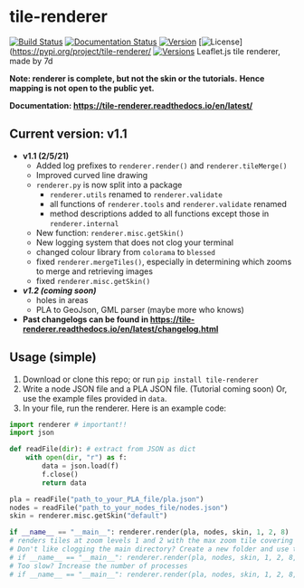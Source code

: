 # tile-renderer

[![Build Status](https://travis-ci.com/MRT-Map/tile-renderer.svg?branch=main)](https://travis-ci.com/MRT-Map/tile-renderer)
[![Documentation Status](https://readthedocs.org/projects/tile-renderer/badge/?version=latest)](https://tile-renderer.readthedocs.io/en/latest/?badge=latest)
[![Version](https://img.shields.io/pypi/v/tile-renderer.svg)](https://pypi.org/project/tile-renderer/)
[![License](https://img.shields.io/pypi/l/tile-renderer.svg)](https://pypi.org/project/tile-renderer/
[![Versions](https://img.shields.io/pypi/pyversions/tile-renderer.svg)](https://pypi.org/project/tile-renderer/)
Leaflet.js tile renderer, made by 7d

**Note: renderer is complete, but not the skin or the tutorials.**
**Hence mapping is not open to the public yet.**

**Documentation: https://tile-renderer.readthedocs.io/en/latest/**

## Current version: v1.1
* **v1.1 (2/5/21)**
  * Added log prefixes to `renderer.render()` and `renderer.tileMerge()`
  * Improved curved line drawing
  * `renderer.py` is now split into a package
    * `renderer.utils` renamed to `renderer.validate`
    * all functions of `renderer.tools` and `renderer.validate` renamed
    * method descriptions added to all functions except those in `renderer.internal`
  * New function: `renderer.misc.getSkin()`
  * New logging system that does not clog your terminal
  * changed colour library from `colorama` to `blessed`
  * fixed `renderer.mergeTiles()`, especially in determining which zooms to merge and retrieving images
  * fixed `renderer.misc.getSkin()`
* ***v1.2 (coming soon)***
  * holes in areas
  * PLA to GeoJson, GML parser (maybe more who knows)
* **Past changelogs can be found in https://tile-renderer.readthedocs.io/en/latest/changelog.html**

## Usage (simple)
1. Download or clone this repo; or run `pip install tile-renderer`
2. Write a node JSON file and a PLA JSON file. (Tutorial coming soon) Or, use the example files provided in `data`.
3. In your file, run the renderer. Here is an example code:
```python
import renderer # important!!
import json

def readFile(dir): # extract from JSON as dict
    with open(dir, "r") as f:
        data = json.load(f)
        f.close()
        return data

pla = readFile("path_to_your_PLA_file/pla.json")
nodes = readFile("path_to_your_nodes_file/nodes.json")
skin = renderer.misc.getSkin("default")

if __name__ == "__main__": renderer.render(pla, nodes, skin, 1, 2, 8)
# renders tiles at zoom levels 1 and 2 with the max zoom tile covering 8 units
# Don't like clogging the main directory? Create a new folder and use this instead:
# if __name__ == "__main__": renderer.render(pla, nodes, skin, 1, 2, 8, saveDir="your_folder_name/")
# Too slow? Increase the number of processes
# if __name__ == "__main__": renderer.render(pla, nodes, skin, 1, 2, 8, processes=5)
```